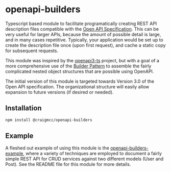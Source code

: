 # openapi-builders

Typescript based module to facilitate programatically creating REST API
description files compatible with the
[Open API Specification](https://github.com/OAI/OpenAPI-Specification).  This
can be very useful for larger APIs, because the amount of possible detail
is large, and in many cases repetitive.  Typically, your application would
be set up to create the description file once (upon first request), and
cache a static copy for subsequent requests.

This module was inspired by the
[openapi3-ts](https://github.com/metadevpro/openapi3-ts)
project, but with a goal of a more comprehensive use of the
[Builder Pattern](https://betterprogramming.pub/lets-look-at-the-builder-pattern-in-typescript-fb9cf202c04d)
to assemble the fairly complicated nested object structures that are
possible using OpenAPI.

The initial version of this module is targeted towards Version 3.0 of
the Open API specification.  The organizational structure will easily
allow expansion to future versions (if desired or needed).

## Installation

```bash
npm install @craigmcc/openapi-builders
```

## Example

A fleshed out example of using this module is the
[openapi-builders-example](https://github.com/craigmcc/openapi-builders-example),
where a variety of techniques are employed to document a fairly simple
REST API for CRUD services against two different models (User and Post).
See the README file for this module for more details.




